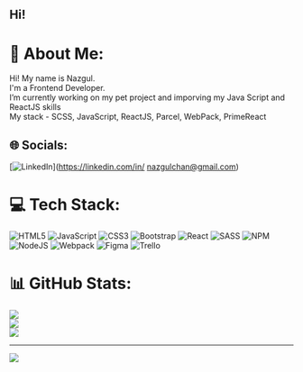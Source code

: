 ## Hi!
# 💫 About Me:
Hi! My name is Nazgul.<br>I'm a Frontend Developer.<br>I’m currently working on my pet project and imporving my Java Script and ReactJS skills<br>My stack - SCSS, JavaScript, ReactJS, Parcel, WebPack, PrimeReact<br>


## 🌐 Socials:
[![LinkedIn](https://img.shields.io/badge/LinkedIn-%230077B5.svg?logo=linkedin&logoColor=white)](https://linkedin.com/in/ nazgulchan@gmail.com) 

# 💻 Tech Stack:
![HTML5](https://img.shields.io/badge/html5-%23E34F26.svg?style=plastic&logo=html5&logoColor=white) ![JavaScript](https://img.shields.io/badge/javascript-%23323330.svg?style=plastic&logo=javascript&logoColor=%23F7DF1E) ![CSS3](https://img.shields.io/badge/css3-%231572B6.svg?style=plastic&logo=css3&logoColor=white) ![Bootstrap](https://img.shields.io/badge/bootstrap-%23563D7C.svg?style=plastic&logo=bootstrap&logoColor=white) ![React](https://img.shields.io/badge/react-%2320232a.svg?style=plastic&logo=react&logoColor=%2361DAFB) ![SASS](https://img.shields.io/badge/SASS-hotpink.svg?style=plastic&logo=SASS&logoColor=white) ![NPM](https://img.shields.io/badge/NPM-%23000000.svg?style=plastic&logo=npm&logoColor=white) ![NodeJS](https://img.shields.io/badge/node.js-6DA55F?style=plastic&logo=node.js&logoColor=white) ![Webpack](https://img.shields.io/badge/webpack-%238DD6F9.svg?style=plastic&logo=webpack&logoColor=black) 	![Figma](https://img.shields.io/badge/figma-%23F24E1E.svg?style=plastic&logo=figma&logoColor=white) ![Trello](https://img.shields.io/badge/Trello-%23026AA7.svg?style=plastic&logo=Trello&logoColor=white)
# 📊 GitHub Stats:
![](https://github-readme-stats.vercel.app/api?username=curiousrain&theme=dark&hide_border=false&include_all_commits=true&count_private=true)<br/>
![](https://github-readme-streak-stats.herokuapp.com/?user=curiousrain&theme=dark&hide_border=false)<br/>
![](https://github-readme-stats.vercel.app/api/top-langs/?username=curiousrain&theme=dark&hide_border=false&include_all_commits=true&count_private=true&layout=compact)

---
[![](https://visitcount.itsvg.in/api?id=curiousrain&icon=0&color=12)](https://visitcount.itsvg.in)

<!-- Proudly created with GPRM ( https://gprm.itsvg.in ) -->
